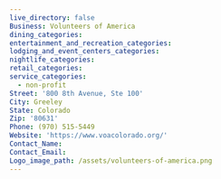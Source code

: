 ```yaml
---
live_directory: false
Business: Volunteers of America
dining_categories:
entertainment_and_recreation_categories:
lodging_and_event_centers_categories:
nightlife_categories:
retail_categories:
service_categories:
  - non-profit
Street: '800 8th Avenue, Ste 100'
City: Greeley
State: Colorado
Zip: '80631'
Phone: (970) 515-5449
Website: 'https://www.voacolorado.org/'
Contact_Name:
Contact_Email:
Logo_image_path: /assets/volunteers-of-america.png
---
```



